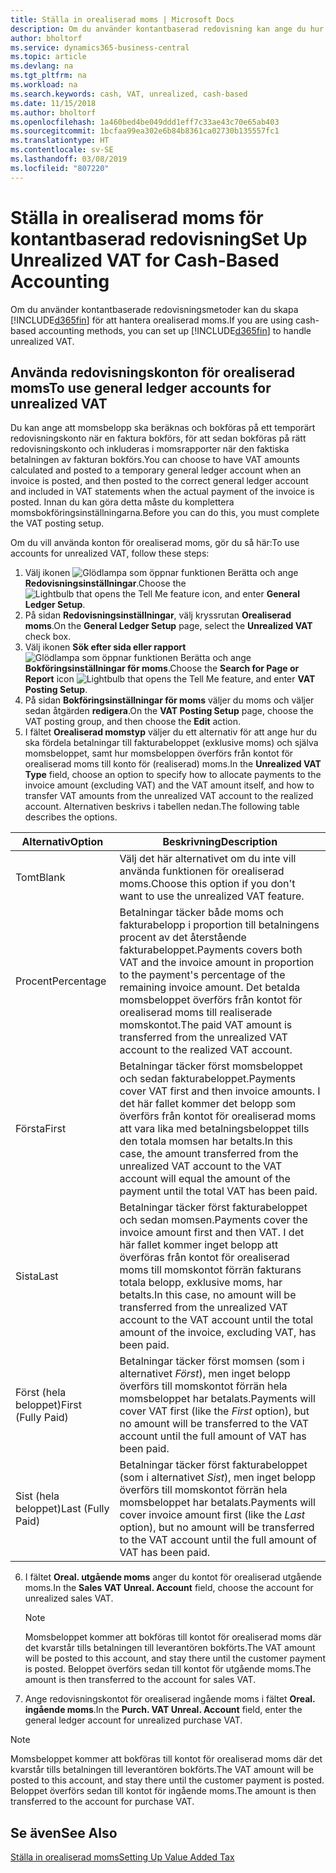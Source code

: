 ```yaml
---
title: Ställa in orealiserad moms | Microsoft Docs
description: Om du använder kontantbaserad redovisning kan ange du hur du vill hantera orealiserad moms för försäljning och inköp.
author: bholtorf
ms.service: dynamics365-business-central
ms.topic: article
ms.devlang: na
ms.tgt_pltfrm: na
ms.workload: na
ms.search.keywords: cash, VAT, unrealized, cash-based
ms.date: 11/15/2018
ms.author: bholtorf
ms.openlocfilehash: 1a460bed4be049ddd1eff7c33ae43c70e65ab403
ms.sourcegitcommit: 1bcfaa99ea302e6b84b8361ca02730b135557fc1
ms.translationtype: HT
ms.contentlocale: sv-SE
ms.lasthandoff: 03/08/2019
ms.locfileid: "807220"
---
```

# <a name="set-up-unrealized-vat-for-cash-based-accounting"></a><span data-ttu-id="cbbf1-103">Ställa in orealiserad moms för kontantbaserad redovisning</span><span class="sxs-lookup"><span data-stu-id="cbbf1-103">Set Up Unrealized VAT for Cash-Based Accounting</span></span>
<span data-ttu-id="cbbf1-104">Om du använder kontantbaserade redovisningsmetoder kan du skapa [!INCLUDE[d365fin](includes/d365fin_md.md)] för att hantera orealiserad moms.</span><span class="sxs-lookup"><span data-stu-id="cbbf1-104">If you are using cash-based accounting methods, you can set up [!INCLUDE[d365fin](includes/d365fin_md.md)] to handle unrealized VAT.</span></span>

## <a name="to-use-general-ledger-accounts-for-unrealized-vat"></a><span data-ttu-id="cbbf1-105">Använda redovisningskonton för orealiserad moms</span><span class="sxs-lookup"><span data-stu-id="cbbf1-105">To use general ledger accounts for unrealized VAT</span></span>
<span data-ttu-id="cbbf1-106">Du kan ange att momsbelopp ska beräknas och bokföras på ett temporärt redovisningskonto när en faktura bokförs, för att sedan bokföras på rätt redovisningskonto och inkluderas i momsrapporter när den faktiska betalningen av fakturan bokförs.</span><span class="sxs-lookup"><span data-stu-id="cbbf1-106">You can choose to have VAT amounts calculated and posted to a temporary general ledger account when an invoice is posted, and then posted to the correct general ledger account and included in VAT statements when the actual payment of the invoice is posted.</span></span> <span data-ttu-id="cbbf1-107">Innan du kan göra detta måste du komplettera momsbokföringsinställningarna.</span><span class="sxs-lookup"><span data-stu-id="cbbf1-107">Before you can do this, you must complete the VAT posting setup.</span></span>

<span data-ttu-id="cbbf1-108">Om du vill använda konton för orealiserad moms, gör du så här:</span><span class="sxs-lookup"><span data-stu-id="cbbf1-108">To use accounts for unrealized VAT, follow these steps:</span></span>
1. <span data-ttu-id="cbbf1-109">Välj ikonen ![Glödlampa som öppnar funktionen Berätta](media/ui-search/search_small.png "Berätta vad du vill göra") och ange **Redovisningsinställningar**.</span><span class="sxs-lookup"><span data-stu-id="cbbf1-109">Choose the ![Lightbulb that opens the Tell Me feature](media/ui-search/search_small.png "Tell me what you want to do") icon, and enter **General Ledger Setup**.</span></span>
2. <span data-ttu-id="cbbf1-110">På sidan **Redovisningsinställningar**, välj kryssrutan **Orealiserad moms**.</span><span class="sxs-lookup"><span data-stu-id="cbbf1-110">On the **General Ledger Setup** page, select the **Unrealized VAT** check box.</span></span>
3. <span data-ttu-id="cbbf1-111">Välj ikonen **Sök efter sida eller rapport** ![Glödlampa som öppnar funktionen Berätta](media/ui-search/search_small.png "Berätta vad du vill göra") och ange **Bokföringsinställningar för moms**.</span><span class="sxs-lookup"><span data-stu-id="cbbf1-111">Choose the **Search for Page or Report** icon ![Lightbulb that opens the Tell Me feature](media/ui-search/search_small.png "Tell me what you want to do"), and enter **VAT Posting Setup**.</span></span>
4. <span data-ttu-id="cbbf1-112">På sidan **Bokföringsinställningar för moms** väljer du moms och väljer sedan åtgärden **redigera**.</span><span class="sxs-lookup"><span data-stu-id="cbbf1-112">On the **VAT Posting Setup** page, choose the VAT posting group, and then choose the **Edit** action.</span></span>
5. <span data-ttu-id="cbbf1-113">I fältet **Orealiserad momstyp** väljer du ett alternativ för att ange hur du ska fördela betalningar till fakturabeloppet (exklusive moms) och själva momsbeloppet, samt hur momsbeloppen överförs från kontot för orealiserad moms till konto för (realiserad) moms.</span><span class="sxs-lookup"><span data-stu-id="cbbf1-113">In the **Unrealized VAT Type** field, choose an option to specify how to allocate payments to the invoice amount (excluding VAT) and the VAT amount itself, and how to transfer VAT amounts from the unrealized VAT account to the realized account.</span></span> <span data-ttu-id="cbbf1-114">Alternativen beskrivs i tabellen nedan.</span><span class="sxs-lookup"><span data-stu-id="cbbf1-114">The following table describes the options.</span></span>

| <span data-ttu-id="cbbf1-115">Alternativ</span><span class="sxs-lookup"><span data-stu-id="cbbf1-115">Option</span></span> | <span data-ttu-id="cbbf1-116">Beskrivning</span><span class="sxs-lookup"><span data-stu-id="cbbf1-116">Description</span></span> |
| --- | --- |
| <span data-ttu-id="cbbf1-117">Tomt</span><span class="sxs-lookup"><span data-stu-id="cbbf1-117">Blank</span></span> | <span data-ttu-id="cbbf1-118">Välj det här alternativet om du inte vill använda funktionen för orealiserad moms.</span><span class="sxs-lookup"><span data-stu-id="cbbf1-118">Choose this option if you don't want to use the unrealized VAT feature.</span></span> |
| <span data-ttu-id="cbbf1-119">Procent</span><span class="sxs-lookup"><span data-stu-id="cbbf1-119">Percentage</span></span> | <span data-ttu-id="cbbf1-120">Betalningar täcker både moms och fakturabelopp i proportion till betalningens procent av det återstående fakturabeloppet.</span><span class="sxs-lookup"><span data-stu-id="cbbf1-120">Payments covers both VAT and the invoice amount in proportion to the payment's percentage of the remaining invoice amount.</span></span> <span data-ttu-id="cbbf1-121">Det betalda momsbeloppet överförs från kontot för orealiserad moms till realiserade momskontot.</span><span class="sxs-lookup"><span data-stu-id="cbbf1-121">The paid VAT amount is transferred from the unrealized VAT account to the realized VAT account.</span></span> |
| <span data-ttu-id="cbbf1-122">Första</span><span class="sxs-lookup"><span data-stu-id="cbbf1-122">First</span></span> | <span data-ttu-id="cbbf1-123">Betalningar täcker först momsbeloppet och sedan fakturabeloppet.</span><span class="sxs-lookup"><span data-stu-id="cbbf1-123">Payments cover VAT first and then invoice amounts.</span></span> <span data-ttu-id="cbbf1-124">I det här fallet kommer det belopp som överförs från kontot för orealiserad moms att vara lika med betalningsbeloppet tills den totala momsen har betalts.</span><span class="sxs-lookup"><span data-stu-id="cbbf1-124">In this case, the amount transferred from the unrealized VAT account to the VAT account will equal the amount of the payment until the total VAT has been paid.</span></span> |
| <span data-ttu-id="cbbf1-125">Sista</span><span class="sxs-lookup"><span data-stu-id="cbbf1-125">Last</span></span> | <span data-ttu-id="cbbf1-126">Betalningar täcker först fakturabeloppet och sedan momsen.</span><span class="sxs-lookup"><span data-stu-id="cbbf1-126">Payments cover the invoice amount first and then VAT.</span></span> <span data-ttu-id="cbbf1-127">I det här fallet kommer inget belopp att överföras från kontot för orealiserad moms till momskontot förrän fakturans totala belopp, exklusive moms, har betalts.</span><span class="sxs-lookup"><span data-stu-id="cbbf1-127">In this case, no amount will be transferred from the unrealized VAT account to the VAT account until the total amount of the invoice, excluding VAT, has been paid.</span></span> |
| <span data-ttu-id="cbbf1-128">Först (hela beloppet)</span><span class="sxs-lookup"><span data-stu-id="cbbf1-128">First (Fully Paid)</span></span> | <span data-ttu-id="cbbf1-129">Betalningar täcker först momsen (som i alternativet _Först_), men inget belopp överförs till momskontot förrän hela momsbeloppet har betalats.</span><span class="sxs-lookup"><span data-stu-id="cbbf1-129">Payments will cover VAT first (like the _First_ option), but no amount will be transferred to the VAT account until the full amount of VAT has been paid.</span></span> |
| <span data-ttu-id="cbbf1-130">Sist (hela beloppet)</span><span class="sxs-lookup"><span data-stu-id="cbbf1-130">Last (Fully Paid)</span></span> | <span data-ttu-id="cbbf1-131">Betalningar täcker först fakturabeloppet (som i alternativet _Sist_), men inget belopp överförs till momskontot förrän hela momsbeloppet har betalats.</span><span class="sxs-lookup"><span data-stu-id="cbbf1-131">Payments will cover invoice amount first (like the _Last_ option), but no amount will be transferred to the VAT account until the full amount of VAT has been paid.</span></span> |

6. <span data-ttu-id="cbbf1-132">I fältet **Oreal. utgående moms** anger du kontot för orealiserad utgående moms.</span><span class="sxs-lookup"><span data-stu-id="cbbf1-132">In the **Sales VAT Unreal. Account** field, choose the account for unrealized sales VAT.</span></span>

    > [!NOTE]  
    > <span data-ttu-id="cbbf1-133">Momsbeloppet kommer att bokföras till kontot för orealiserad moms där det kvarstår tills betalningen till leverantören bokförts.</span><span class="sxs-lookup"><span data-stu-id="cbbf1-133">The VAT amount will be posted to this account, and stay there until the customer payment is posted.</span></span> <span data-ttu-id="cbbf1-134">Beloppet överförs sedan till kontot för utgående moms.</span><span class="sxs-lookup"><span data-stu-id="cbbf1-134">The amount is then transferred to the account for sales VAT.</span></span>
7. <span data-ttu-id="cbbf1-135">Ange redovisningskontot för orealiserad ingående moms i fältet **Oreal. ingående moms**.</span><span class="sxs-lookup"><span data-stu-id="cbbf1-135">In the **Purch. VAT Unreal. Account** field, enter the general ledger account for unrealized purchase VAT.</span></span>

> [!NOTE]  
> <span data-ttu-id="cbbf1-136">Momsbeloppet kommer att bokföras till kontot för orealiserad moms där det kvarstår tills betalningen till leverantören bokförts.</span><span class="sxs-lookup"><span data-stu-id="cbbf1-136">The VAT amount will be posted to this account, and stay there until the customer payment is posted.</span></span> <span data-ttu-id="cbbf1-137">Beloppet överförs sedan till kontot för ingående moms.</span><span class="sxs-lookup"><span data-stu-id="cbbf1-137">The amount is then transferred to the account for purchase VAT.</span></span>

## <a name="see-also"></a><span data-ttu-id="cbbf1-138">Se även</span><span class="sxs-lookup"><span data-stu-id="cbbf1-138">See Also</span></span>
[<span data-ttu-id="cbbf1-139">Ställa in orealiserad moms</span><span class="sxs-lookup"><span data-stu-id="cbbf1-139">Setting Up Value Added Tax</span></span>](finance-setup-vat.md)
